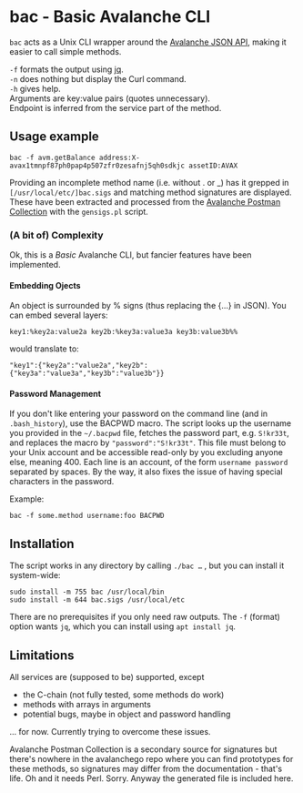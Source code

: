 # bac - Basic Avalanche CLI

`bac` acts as a Unix CLI wrapper around the [Avalanche JSON API](https://docs.avax.network/v1.0/en/api/intro-apis/), making it easier to call simple methods.

`-f` formats the output using [jq](https://stedolan.github.io/jq/).
<br>
`-n` does nothing but display the Curl command.
<br>
`-h` gives help.
<br>
Arguments are key:value pairs (quotes unnecessary).
<br>
Endpoint is inferred from the service part of the method.

## Usage example

    bac -f avm.getBalance address:X-avax1tmnpf87ph0pap4p507zfr0zesafnj5qh0sdkjc assetID:AVAX

Providing an incomplete method name (i.e. without . or &lowbar;) has it grepped 
in `[/usr/local/etc/]bac.sigs` and matching method signatures are displayed.
<br>
These have been extracted and processed from the 
[Avalanche Postman Collection](https://github.com/ava-labs/avalanche-postman-collection)
with the `gensigs.pl` script.

### (A bit of) Complexity

Ok, this is a _Basic_ Avalanche CLI, but fancier features
have been implemented.

#### Embedding Ojects

An object is surrounded by % signs (thus replacing the {…} in JSON). You can
embed several layers:

    key1:%key2a:value2a key2b:%key3a:value3a key3b:value3b%%

would translate to:

    "key1":{"key2a":"value2a","key2b":{"key3a":"value3a","key3b":"value3b"}}

#### Password Management

If you don't like entering your password on the command line (and in
`.bash_history`), use the BACPWD macro. The script looks up the username you
provided in the `~/.bacpwd` file, fetches the password part, e.g. `S!kr33t`,
and replaces the macro by `"password":"S!kr33t"`. This file must belong to your
Unix account and be accessible read-only by you excluding anyone else, meaning
400. Each line is an account, of the form `username password` separated by
spaces. By the way, it also fixes the issue of having special characters in the
password.

Example:

    bac -f some.method username:foo BACPWD

## Installation

The script works in any directory by calling `./bac …` , but you can install it system-wide:

    sudo install -m 755 bac /usr/local/bin
    sudo install -m 644 bac.sigs /usr/local/etc

There are no prerequisites if you only need raw outputs. The `-f` (format) option wants `jq`, which you can install using `apt install jq`.

## Limitations

All services are (supposed to be) supported, except

- the C-chain (not fully tested, some methods do work)
- methods with arrays in arguments
- potential bugs, maybe in object and password handling

… for now. Currently trying to overcome these issues.

Avalanche Postman Collection is a secondary source for signatures but there's
nowhere in the avalanchego repo where you can find prototypes for these
methods, so signatures may differ from the documentation - that's life. Oh and
it needs Perl. Sorry. Anyway the generated file is included here.
